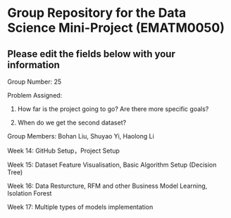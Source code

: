 # Group Repository for the Data Science Mini-Project (EMATM0050)

## Please edit the fields below with your information
Group Number: 25

Problem Assigned: 

1. How far is the project going to go? Are there more specific goals?

2. When do we get the second dataset?

Group Members: Bohan Liu, Shuyao Yi, Haolong Li

Week 14: GitHub Setup，Project Setup

Week 15: Dataset Feature Visualisation, Basic Algorithm Setup (Decision Tree)

Week 16: Data Resturcture, RFM and other Business Model Learning, Isolation Forest

Week 17: Multiple types of models implementation
